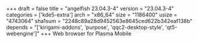 +++
draft = false
title = "angelfish 23.04.3-4"
version = "23.04.3-4"
categories = ['kde5-extra']
arch = "x86_64"
size = "1186400"
usize = "4743064"
sha1sum = "2248c89a28d9452563e8645ced622b342eaf138b"
depends = "['kirigami-addons', 'purpose', 'qqc2-desktop-style', 'qt5-webengine']"
+++
Web browser for Plasma Mobile